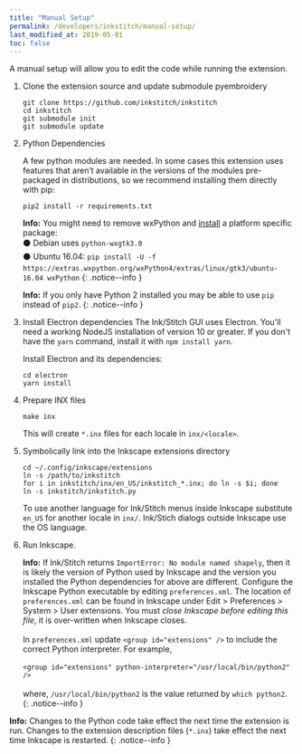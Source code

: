 ```yaml
---
title: "Manual Setup"
permalink: /developers/inkstitch/manual-setup/
last_modified_at: 2019-05-01
toc: false
---
```

A manual setup will allow you to edit the code while running the extension.

1. Clone the extension source and update submodule pyembroidery

   ```
   git clone https://github.com/inkstitch/inkstitch
   cd inkstitch
   git submodule init
   git submodule update
   ```
2. Python Dependencies

    A few python modules are needed. In some cases this extension uses features that aren’t available in the versions of the modules pre-packaged in distributions, so we recommend installing them directly with pip:
    ```
    pip2 install -r requirements.txt
    ```

    **Info:** You might need to remove wxPython and [install](https://wiki.wxpython.org/How%20to%20install%20wxPython) a platform specific package:<br />
       ⚫ Debian uses `python-wxgtk3.0`<br />
       ⚫ Ubuntu 16.04: `pip install -U -f https://extras.wxpython.org/wxPython4/extras/linux/gtk3/ubuntu-16.04 wxPython`
    {: .notice--info }
    
    **Info:** If you only have Python 2 installed you may be able to use `pip` instead of `pip2`.
    {: .notice--info }

3. Install Electron dependencies
    The Ink/Stitch GUI uses Electron.  You'll need a working NodeJS installation of version 10 or greater.  If you don't have the `yarn` command, install it with `npm install yarn`.

    Install Electron and its dependencies:

    ```
    cd electron
    yarn install
    ```

4. Prepare INX files

    ```
    make inx
    ```

    This will create `*.inx` files for each locale in `inx/<locale>`.

5. Symbolically link into the Inkscape extensions directory

    ```
    cd ~/.config/inkscape/extensions
    ln -s /path/to/inkstitch
    for i in inkstitch/inx/en_US/inkstitch_*.inx; do ln -s $i; done
    ln -s inkstitch/inkstitch.py
    ```

    To use another language for Ink/Stitch menus inside Inkscape substitute `en_US` for another locale in `inx/`. Ink/Stich dialogs outside Inkscape use the OS language.

6. Run Inkscape.

    **Info:** If Ink/Stitch returns `ImportError: No module named shapely`, then it is likely the version of Python used by Inkscape and the version you installed the Python dependencies for above are different. Configure the Inkscape Python executable by editing `preferences.xml`. The location of `preferences.xml` can be found in Inkscape under Edit > Preferences > System > User extensions. You must *close Inkscape before editing this file*, it is over-written when Inkscape closes.<br/><br/>
    In `preferences.xml` update `<group id="extensions" />` to include the correct Python interpreter. For example,<br/><br/>
    `<group id="extensions" python-interpreter="/usr/local/bin/python2" />`<br/><br/>
    where, `/usr/local/bin/python2` is the value returned by `which python2`.
    {: .notice--info }


**Info:** Changes to the Python code take effect the next time the extension is run. Changes to the extension description files (`*.inx`) take effect the next time Inkscape is restarted.
{: .notice--info }
